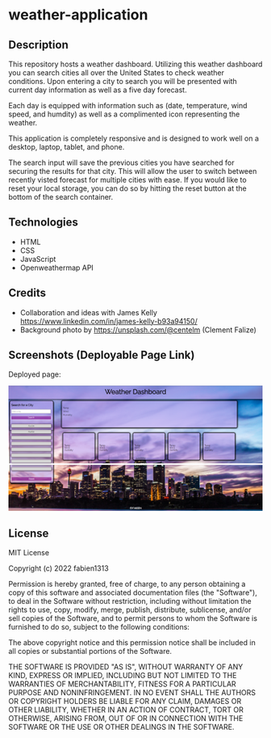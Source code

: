 # weather-application


## Description

This repository hosts a weather dashboard. Utilizing this weather dashboard you can search cities all over the United States to check weather conditions. Upon entering a city to search you will be presented with current day information as well as a five day forecast.

Each day is equipped with information such as (date, temperature, wind speed, and humdity) as well as a complimented icon representing the weather. 

This application is completely responsive and is designed to work well on a desktop, laptop, tablet, and phone.

The search input will save the previous cities you have searched for securing the results for that city. This will allow the user to switch between recently visted forecast for multiple cities with ease. If you would like to reset your local storage, you can do so by hitting the reset button at the bottom of the search container.

## Technologies

- HTML  
- CSS
- JavaScript 
- Openweathermap API

## Credits

- Collaboration and ideas with James Kelly https://www.linkedin.com/in/james-kelly-b93a94150/
- Background photo by https://unsplash.com/@centelm (Clement Falize)

## Screenshots (Deployable Page Link)
Deployed page: 

![](assets/images/web1.png)
![](assets/images/web2.png)



## License

MIT License

Copyright (c) 2022 fabien1313

Permission is hereby granted, free of charge, to any person obtaining a copy
of this software and associated documentation files (the "Software"), to deal
in the Software without restriction, including without limitation the rights
to use, copy, modify, merge, publish, distribute, sublicense, and/or sell
copies of the Software, and to permit persons to whom the Software is
furnished to do so, subject to the following conditions:

The above copyright notice and this permission notice shall be included in all
copies or substantial portions of the Software.

THE SOFTWARE IS PROVIDED "AS IS", WITHOUT WARRANTY OF ANY KIND, EXPRESS OR
IMPLIED, INCLUDING BUT NOT LIMITED TO THE WARRANTIES OF MERCHANTABILITY,
FITNESS FOR A PARTICULAR PURPOSE AND NONINFRINGEMENT. IN NO EVENT SHALL THE
AUTHORS OR COPYRIGHT HOLDERS BE LIABLE FOR ANY CLAIM, DAMAGES OR OTHER
LIABILITY, WHETHER IN AN ACTION OF CONTRACT, TORT OR OTHERWISE, ARISING FROM,
OUT OF OR IN CONNECTION WITH THE SOFTWARE OR THE USE OR OTHER DEALINGS IN THE
SOFTWARE.